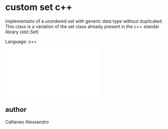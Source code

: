 # custom set c++

implementatio of a unordered set with generic data type without duplicated. This class is a variation of the set class already present in the c++ standar library (std::Set)

Language: c++

![for more info read the documentation](relazione_c++_Cattaneo_Alessandro.pdf)


## author

Cattaneo Alessandro